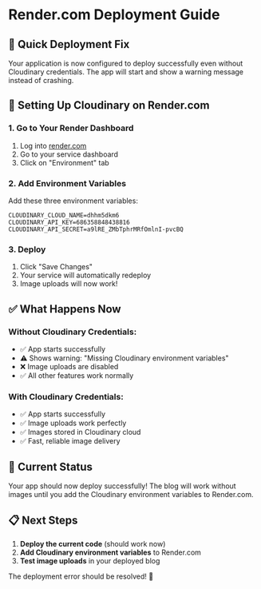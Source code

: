 # Render.com Deployment Guide

## 🚀 Quick Deployment Fix

Your application is now configured to deploy successfully even without Cloudinary credentials. The app will start and show a warning message instead of crashing.

## 🔧 Setting Up Cloudinary on Render.com

### 1. Go to Your Render Dashboard
1. Log into [render.com](https://render.com)
2. Go to your service dashboard
3. Click on "Environment" tab

### 2. Add Environment Variables
Add these three environment variables:

```
CLOUDINARY_CLOUD_NAME=dhhm5dkm6
CLOUDINARY_API_KEY=686358848438816
CLOUDINARY_API_SECRET=a9lRE_ZMbTphrMRfOmlnI-pvcBQ
```

### 3. Deploy
1. Click "Save Changes"
2. Your service will automatically redeploy
3. Image uploads will now work!

## ✅ What Happens Now

### **Without Cloudinary Credentials:**
- ✅ App starts successfully
- ⚠️ Shows warning: "Missing Cloudinary environment variables"
- ❌ Image uploads are disabled
- ✅ All other features work normally

### **With Cloudinary Credentials:**
- ✅ App starts successfully
- ✅ Image uploads work perfectly
- ✅ Images stored in Cloudinary cloud
- ✅ Fast, reliable image delivery

## 🎯 Current Status

Your app should now deploy successfully! The blog will work without images until you add the Cloudinary environment variables to Render.com.

## 📋 Next Steps

1. **Deploy the current code** (should work now)
2. **Add Cloudinary environment variables** to Render.com
3. **Test image uploads** in your deployed blog

The deployment error should be resolved! 🎉
